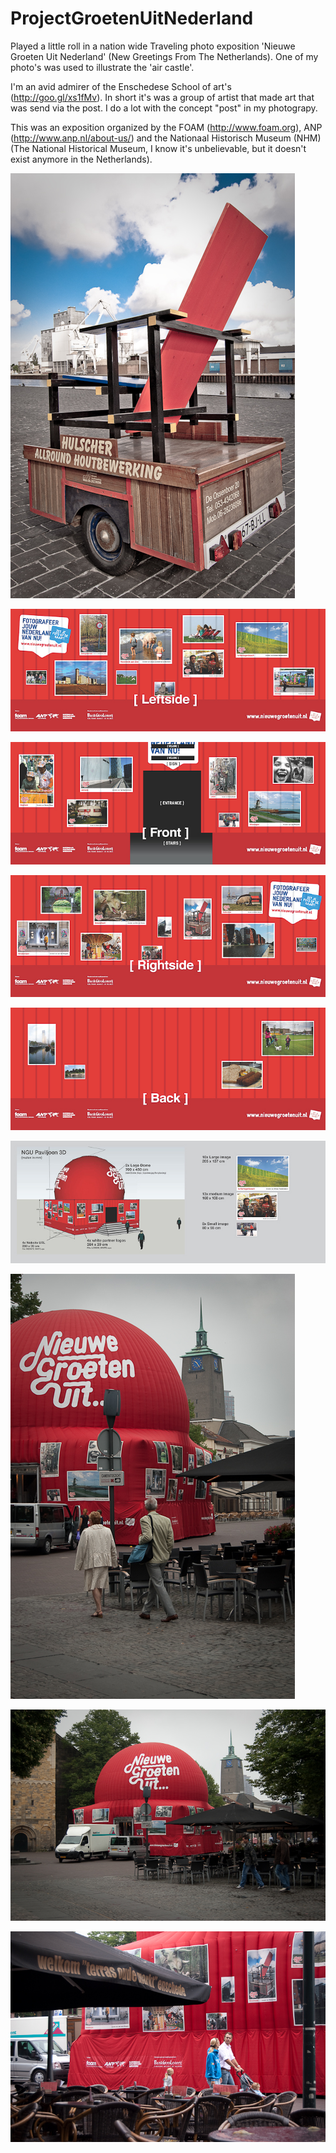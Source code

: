ProjectGroetenUitNederland
==========================

Played a little roll in a nation wide Traveling photo exposition 'Nieuwe Groeten Uit Nederland' (New Greetings From The Netherlands). One of my photo's was used to illustrate the 'air castle'.

I'm an avid admirer of the Enschedese School of art's (http://goo.gl/xs1fMv). In short it's was a group of artist that made art that was send via the post. I do a lot with the concept "post" in my photograpy.

This was an exposition organized by the FOAM (http://www.foam.org), ANP (http://www.anp.nl/about-us/) and the Nationaal Historisch Museum (NHM) (The National Historical Museum, I know it's unbelievable, but it doesn't exist anymore in the Netherlands).

![alt tag](https://github.com/DeRaafMedia/ProjectNieuweGroetenUit/blob/master/1.jpg)

![alt tag](https://github.com/DeRaafMedia/ProjectNieuweGroetenUit/blob/master/2.jpg)

![alt tag](https://github.com/DeRaafMedia/ProjectNieuweGroetenUit/blob/master/3.jpg)

![alt tag](https://github.com/DeRaafMedia/ProjectNieuweGroetenUit/blob/master/4.jpg)

![alt tag](https://github.com/DeRaafMedia/ProjectNieuweGroetenUit/blob/master/5.jpg)

![alt tag](https://github.com/DeRaafMedia/ProjectNieuweGroetenUit/blob/master/6.jpg)

![alt tag](https://github.com/DeRaafMedia/ProjectNieuweGroetenUit/blob/master/7.jpg)

![alt tag](https://github.com/DeRaafMedia/ProjectNieuweGroetenUit/blob/master/8.jpg)

![alt tag](https://github.com/DeRaafMedia/ProjectNieuweGroetenUit/blob/master/9.jpg)

